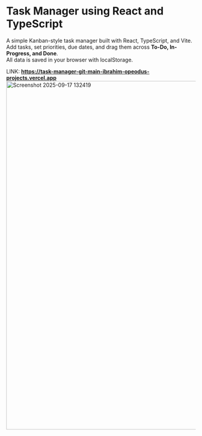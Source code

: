 # Task Manager using React and TypeScript

A simple Kanban-style task manager built with React, TypeScript, and Vite.  
Add tasks, set priorities, due dates, and drag them across **To-Do, In-Progress, and Done**.  
All data is saved in your browser with localStorage.

LINK:
**https://task-manager-git-main-ibrahim-opeodus-projects.vercel.app**
<img width="1856" height="926" alt="Screenshot 2025-09-17 132419" src="https://github.com/user-attachments/assets/cf4baf28-e9e9-4e4b-8505-6b3919d4c42b" />
